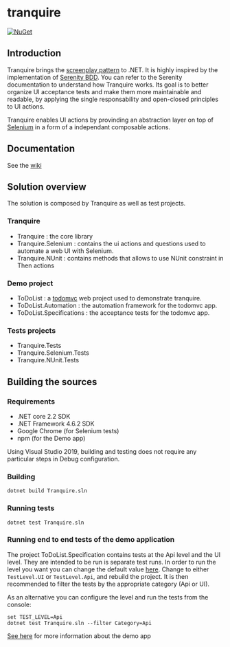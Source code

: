 tranquire
=========

[![NuGet](https://img.shields.io/nuget/v/Tranquire.svg)](https://www.nuget.org/packages/Tranquire/)



Introduction
------------
Tranquire brings the [screenplay pattern](http://www.infoq.com/articles/Beyond-Page-Objects-Test-Automation-Serenity-Screenplay) to .NET. It is highly inspired by the implementation of [Serenity BDD](http://www.serenity-bdd.info). You can refer to the Serenity documentation to understand how Tranquire works.
Its goal is to better organize UI acceptance tests and make them more maintainable and readable, by applying the single responsability and open-closed principles to UI actions.

Tranquire enables UI actions by provinding an abstraction layer on top of [Selenium](http://www.seleniumhq.org/) in a form of a independant composable actions.

Documentation
---------------
See the [wiki](https://github.com/Galad/tranquire/wiki)

Solution overview 
--------
The solution is composed by Tranquire as well as test projects.

### Tranquire
* Tranquire : the core library
* Tranquire.Selenium : contains the ui actions and questions used to automate a web UI with Selenium.
* Tranquire.NUnit : contains methods that allows to use NUnit constraint in Then actions

### Demo project
* ToDoList : a [todomvc](http://todomvc.com/) web project used to demonstrate tranquire. 
* ToDoList.Automation : the automation framework for the todomvc app.
* ToDoList.Specifications : the acceptance tests for the todomvc app.

### Tests projects
* Tranquire.Tests
* Tranquire.Selenium.Tests
* Tranquire.NUnit.Tests

Building the sources
--------
### Requirements
* .NET core 2.2 SDK
* .NET Framework 4.6.2 SDK
* Google Chrome (for Selenium tests)
* npm (for the Demo app)

Using Visual Studio 2019, building and testing does not require any particular steps in Debug configuration.

### Building
```
dotnet build Tranquire.sln
```

### Running tests
```
dotnet test Tranquire.sln
```

### Running end to end tests of the demo application
The project ToDoList.Specification contains tests at the Api level and the UI level. They are intended to be run is separate test runs.
In order to run the level you want you can change the default value [here](https://github.com/Galad/tranquire/blob/a36d15aa429f1a1f13a7d1ea601c9b06eda9d7a1/tests/ToDoList.Specifications/Setup.cs#L225). Change to either `TestLevel.UI` or `TestLevel.Api`, and rebuild the project.
It is then recommended to filter the tests by the appropriate category (Api or UI).

As an alternative you can configure the level and run the tests from the console:
```
set TEST_LEVEL=Api
dotnet test Tranquire.sln --filter Category=Api
```

[See here](https://github.com/Galad/tranquire/wiki/Demo-application:-ToDoList) for more information about the demo app
